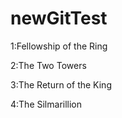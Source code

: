 # newGitTest


<!doctypehtml>
<html>
<head>
  <title> Middle Earth Books</Title>
 </head>
  <body>
<p>1:Fellowship of the Ring  

2:The Two Towers 

3:The Return of the King

4:The Silmarillion</p>
</body>


</head>
</html>
